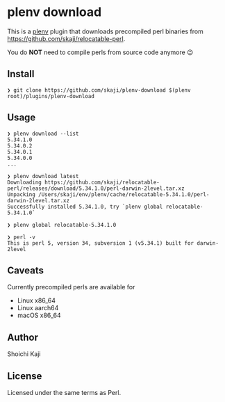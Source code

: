 # plenv download

This is a [plenv](https://github.com/tokuhirom/plenv) plugin that downloads precompiled perl binaries from https://github.com/skaji/relocatable-perl.

You do **NOT** need to compile perls from source code anymore :wink:

## Install

```console
❯ git clone https://github.com/skaji/plenv-download $(plenv root)/plugins/plenv-download
```

## Usage

```console
❯ plenv download --list
5.34.1.0
5.34.0.2
5.34.0.1
5.34.0.0
...

❯ plenv download latest
Downloading https://github.com/skaji/relocatable-perl/releases/download/5.34.1.0/perl-darwin-2level.tar.xz
Unpacking /Users/skaji/env/plenv/cache/relocatable-5.34.1.0/perl-darwin-2level.tar.xz
Successfully installed 5.34.1.0, try `plenv global relocatable-5.34.1.0`

❯ plenv global relocatable-5.34.1.0

❯ perl -v
This is perl 5, version 34, subversion 1 (v5.34.1) built for darwin-2level
```

## Caveats

Currently precompiled perls are available for

* Linux x86_64
* Linux aarch64
* macOS x86_64

## Author

Shoichi Kaji

## License

Licensed under the same terms as Perl.
